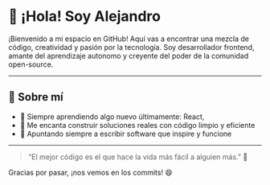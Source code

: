 # 👋 ¡Hola! Soy Alejandro

¡Bienvenido a mi espacio en GitHub! Aquí vas a encontrar una mezcla de código, creatividad y pasión por la tecnología. Soy desarrollador frontend, amante del aprendizaje autonomo y creyente del poder de la comunidad open-source.

---

## 🚀 Sobre mí

- 🧠 Siempre aprendiendo algo nuevo últimamente: React, 
- 🔧 Me encanta construir soluciones reales con código limpio y eficiente
- 🎯 Apuntando siempre a escribir software que inspire y funcione

---
> “El mejor código es el que hace la vida más fácil a alguien más.” 🚀

Gracias por pasar, ¡nos vemos en los commits! 😄
